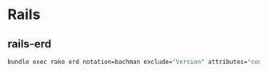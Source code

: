 # Rails

## rails-erd

```sh
bundle exec rake erd notation=bachman exclude="Version" attributes="content,foreign_keys,primary_keys,inheritance,timestamps" orientation=horizontal title=false indirect=false
```
